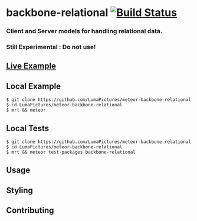# backbone-relational [![Build Status](https://travis-ci.org/LumaPictures/meteor-backbone-relational.svg?branch=master)](https://travis-ci.org/LumaPictures/meteor-backbone-relational)
### Client and Server models for handling relational data.

### Still Experimental : Do not use!

## [Live Example](http://backbone-relational.meteor.com)

## Local Example
```
$ git clone https://github.com/LumaPictures/meteor-backbone-relational
$ cd LumaPictures/meteor-backbone-relational
$ mrt && meteor
```

## Local Tests
```
$ git clone https://github.com/LumaPictures/meteor-backbone-relational
$ cd LumaPictures/meteor-backbone-relational
$ mrt && meteor test-packages backbone-relational
```

## Usage

## Styling

## Contributing
